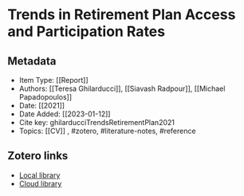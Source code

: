 # Trends in Retirement Plan Access and Participation Rates

## Metadata

* Item Type: [[Report]]
* Authors: [[Teresa Ghilarducci]], [[Siavash Radpour]], [[Michael Papadopoulos]]
* Date: [[2021]]
* Date Added: [[2023-01-12]]
* Cite key: ghilarducciTrendsRetirementPlan2021
* Topics: [[CV]]
, #zotero, #literature-notes, #reference


##  Zotero links
* [Local library](zotero://select/items/1_HGUK5DYS)
* [Cloud library](http://zotero.org/users/10903504/items/HGUK5DYS)

